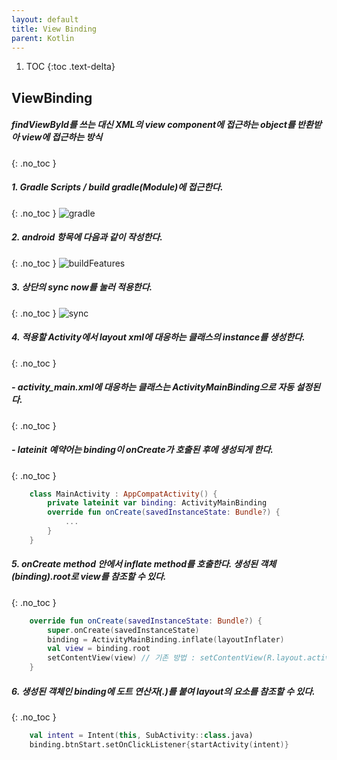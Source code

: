 ```yaml
---
layout: default
title: View Binding
parent: Kotlin
---
```


1. TOC
{:toc .text-delta} 

## ViewBinding
##### findViewById를 쓰는 대신 XML의 view component에 접근하는 object를 반환받아 view에 접근하는 방식
{: .no_toc }
##### 1. Gradle Scripts / build gradle(Module)에 접근한다.
{: .no_toc }
![gradle](../images/viewBinding/gradle.PNG)

##### 2. android 항목에 다음과 같이 작성한다. 
{: .no_toc }
![buildFeatures](../images/viewBinding/buildFeatures.PNG)
##### 3. 상단의 sync now를 눌러 적용한다.
{: .no_toc }
![sync](../images/viewBinding/sync.PNG)
##### 4. 적용할 Activity에서 layout xml에 대응하는 클래스의 instance를 생성한다.
{: .no_toc }
##### - activity_main.xml에 대응하는 클래스는 ActivityMainBinding으로 자동 설정된다.
{: .no_toc }
##### - lateinit 예약어는 binding이 onCreate가 호출된 후에 생성되게 한다. 
{: .no_toc }
```kotlin
    class MainActivity : AppCompatActivity() {
        private lateinit var binding: ActivityMainBinding
        override fun onCreate(savedInstanceState: Bundle?) {
            ...
        }
    }
```
##### 5. onCreate method 안에서 inflate method를 호출한다. 생성된 객체(binding).root로 view를 참조할 수 있다.
{: .no_toc }
```kotlin
    override fun onCreate(savedInstanceState: Bundle?) {
        super.onCreate(savedInstanceState)
        binding = ActivityMainBinding.inflate(layoutInflater)
        val view = binding.root
        setContentView(view) // 기존 방법 : setContentView(R.layout.activity_main)
    }
```
##### 6. 생성된 객체인 binding에 도트 연산자(.)를 붙여 layout의 요소를 참조할 수 있다.
{: .no_toc }
```kotlin
    val intent = Intent(this, SubActivity::class.java)
    binding.btnStart.setOnClickListener{startActivity(intent)}
```

